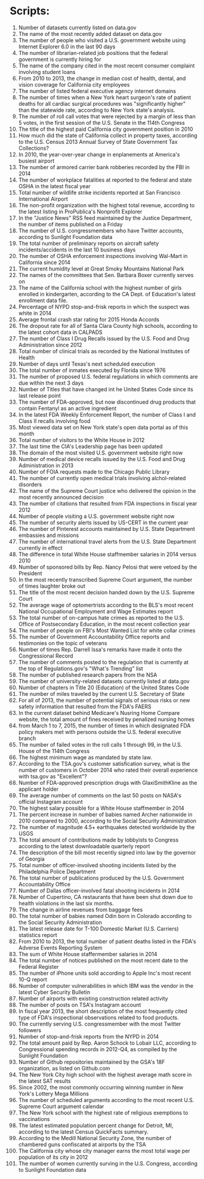 # Scripts:

1. Number of datasets currently listed on data.gov
2. The name of the most recently added dataset on data.gov
3. The number of people who visited a U.S. government website using Internet Explorer 6.0 in the last 90 days
4. The number of librarian-related job positions that the federal government is currently hiring for
5. The name of the company cited in the most recent consumer complaint involving student loans
6. From 2010 to 2013, the change in median cost of health, dental, and vision coverage for California city employees
7. The number of listed federal executive agency internet domains
8. The number of times when a New York heart surgeon's rate of patient deaths for all cardiac surgical procedures was "significantly higher" than the statewide rate, according to New York state's analysis.
9. The number of roll call votes that were rejected by a margin of less than 5 votes, in the first session of the U.S. Senate in the 114th Congress
10. The title of the highest paid California city government position in 2010
11. How much did the state of California collect in property taxes, according to the U.S. Census 2013 Annual Survey of State Government Tax Collections?
12. In 2010, the year-over-year change in enplanements at America's busiest airport
13. The number of armored carrier bank robberies recorded by the FBI in 2014
14. The number of workplace fatalities at reported to the federal and state OSHA in the latest fiscal year
15. Total number of wildlife strike incidents reported at San Francisco International Airport
16. The non-profit organization with the highest total revenue, according to the latest listing in ProPublica's Nonprofit Explorer
17. In the "Justice News" RSS feed maintained by the Justice Department, the number of items published on a Friday
18. The number of U.S. congressmembers who have Twitter accounts, according to Sunlight Foundation data
19. The total number of preliminary reports on aircraft safety incidents/accidents in the last 10 business days
20. The number of OSHA enforcement inspections involving Wal-Mart in California since 2014
21. The current humidity level at Great Smoky Mountains National Park
22. The names of the committees that Sen. Barbara Boxer currently serves on
23. The name of the California school with the highest number of girls enrolled in kindergarten, according to the CA Dept. of Education's latest enrollment data file.
24. Percentage of NYPD stop-and-frisk reports in which the suspect was white in 2014
25. Average frontal crash star rating for 2015 Honda Accords
26. The dropout rate for all of Santa Clara County high schools, according to the latest cohort data in CALPADS
27. The number of Class I Drug Recalls issued by the U.S. Food and Drug Administration since 2012
28. Total number of clinical trials as recorded by the National Institutes of Health
29. Number of days until Texas's next scheduled execution
30. The total number of inmates executed by Florida since 1976
31. The number of proposed U.S. federal regulations in which comments are due within the next 3 days
32. Number of Titles that have changed int he United States Code since its last release point
33. The number of FDA-approved, but now discontinued drug products that contain Fentanyl as an active ingredient
34. In the latest FDA Weekly Enforcement Report, the number of Class I and Class II recalls involving food
35. Most viewed data set on New York state's open data portal as of this month
36. Total number of visitors to the White House in 2012
37. The last time the CIA's Leadership page has been updated 
38. The domain of the most visited U.S. government website right now
39. Number of medical device recalls issued by the U.S. Food and Drug Administration in 2013
40. Number of FOIA requests made to the Chicago Public Library
41. The number of currently open medical trials involving alchol-related disorders
42. The name of the Supreme Court justice who delivered the opinion in the most recently announced decision
43. The number of citations that resulted from FDA inspections in fiscal year 2012
44. Number of people visiting a U.S. government website right now
45. The number of security alerts issued by US-CERT in the current year
46. The number of Pinterest accounts maintained by U.S. State Department embassies and missions
47. The number of international travel alerts from the U.S. State Department currently in effect
48. The difference in total White House staffmember salaries in 2014 versus 2010
49. Number of sponsored bills by Rep. Nancy Pelosi that were vetoed by the President
50. In the most recently transcribed Supreme Court argument, the number of times laughter broke out
51. The title of the most recent decision handed down by the U.S. Supreme Court
52. The average wage of optomertrists according to the BLS's most recent National Occupational Employment and Wage Estimates report
53. The total number of on-campus hate crimes as reported to the U.S. Office of Postsecondary Education, in the most recent collection year
54. The number of people on FBI's Most Wanted List for white collar crimes
55. The number of Government Accountability Office reports and testimonies on the topic of veterans
56. Number of times Rep. Darrell Issa's remarks have made it onto the Congressional Record
57. The number of comments posted to the regulation that is currently at the top of Regulations.gov's "What's Trending" list
58. The number of published research papers from the NSA
59. The number of university-related datasets currently listed at data.gov
60. Number of chapters in Title 20 (Education) of the United States Code
61. The number of miles traveled by the current U.S. Secretary of State
62. For all of 2013, the number of potential signals of serious risks or new safety information that resulted from the FDA's FAERS
63. In the current dataset behind Medicare's Nusring Home Compare website, the total amount of fines received by penalized nursing homes
64. from March 1 to 7, 2015, the number of times in which designated FDA policy makers met with persons outside the U.S. federal executive branch
65. The number of failed votes in the roll calls 1 through 99, in the U.S. House of the 114th Congress
66. The highest minimum wage as mandated by state law.
67. According to the TSA.gov's customer satisfication survey, what is the number of customers in October 2014 who rated their overall experience with tsa.gov as "Excellent"?
68. Number of FDA-approved prescription drugs with GlaxiSmithKline as the applicant holder
69. The average number of comments on the last 50 posts on NASA's official Instagram account
70. The highest salary possible for a White House staffmember in 2014
71. The percent increase in number of babies named Archer nationwide in 2010 compared to 2000, according to the Social Security Administration
72. The number of magnitude 4.5+ earthquakes detected worldwide by the USGS
73. The total amount of contributions made by lobbyists to Congress according to the latest downloadable quarterly report
74. The description of the bill most recently signed into law by the governor of Georgia
75. Total number of officer-involved shooting incidents listed by the Philadelphia Police Department 
76. The total number of publications produced by the U.S. Government Accountability Office
77. Number of Dallas officer-involved fatal shooting incidents in 2014
78. Number of Cupertino, CA restaurants that have been shut down due to health violations in the last six months.
79. The change in airline revenues from baggage fees 
80. The total number of babies named Odin born in Colorado according to the Social Security Administration
81. The latest release date for T-100 Domestic Market (U.S. Carriers) statistics report
82. From 2010 to 2013, the total number of patient deaths listed in the FDA's Adverse Events Reporting System
83. The sum of White House staffermember salaries in 2014
84. The total number of notices published on the most recent date to the Federal Register
85. The number of iPhone units sold according to Apple Inc's most recent 10-Q report
86. Number of computer vulnerabilities in which IBM was the vendor in the latest Cyber Security Bulletin 
87. Number of airports with existing construction related activity
88. The number of posts on TSA's Instagram account
89. In fiscal year 2013, the short description of the most frequently cited type of FDA's inspectional observations related to food products.
90. The currently serving U.S. congressmember with the most Twitter followers
91. Number of stop-and-frisk reports from the NYPD in 2014
92. The total amount paid by Rep. Aaron Schock to Lobair LLC, according to Congressional spending records in 2012-Q4, as compiled by the Sunlight Foundation
93. Number of Github repositories maintained by the GSA's 18F organization, as listed on Github.com
94. The New York City high school with the highest average math score in the latest SAT results
95. Since 2002, the most commonly occurring winning number in New York's Lottery Mega Millions
96. The number of scheduled arguments according to the most recent U.S. Supreme Court argument calendar
97. The New York school with the highest rate of religious exemptions to vaccinations
98. The latest estimated population percent change for Detroit, MI, according to the latest Census QuickFacts summary.
99. According to the Medill National Security Zone, the number of chambered guns confiscated at airports by the TSA
100. The California city whose city manager earns the most total wage per population of its city in 2012
101. The number of women currently surving in the U.S. Congress, according to Sunlight Foundation data